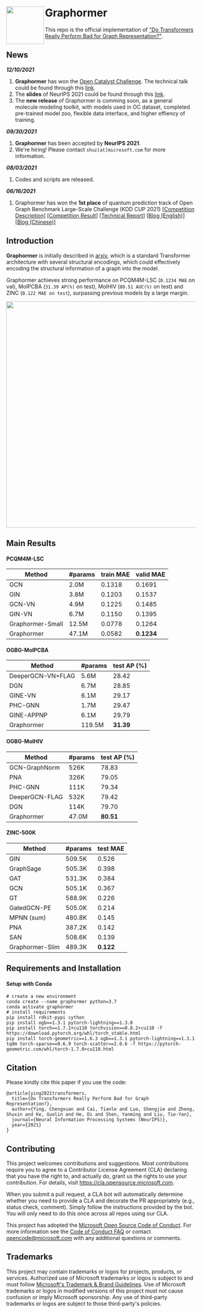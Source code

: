 # Graphormer <img src="docs/graphformer_logo.png" width="100" align="left"> 


This repo is the official implementation of ["Do Transformers Really Perform Bad for Graph Representation?"](https://arxiv.org/abs/2106.05234). 

## News

***12/10/2021***
  1. **Graphormer** has won the [Open Catalyst Challenge](https://opencatalystproject.org/challenge.html). The technical talk could be found through this [link](https://www.youtube.com/watch?v=uKJX3Mpu3OA&ab_channel=OpenCatalystProject).
  2. The **slides** of NeurIPS 2021 could be found through this [link](https://neurips.cc/media/neurips-2021/Slides/27679_XmkCZkZ.pdf).
  3. The **new release** of Graphormer is comming soon, as a general molecule modeling toolkit, with models used in OC dataset, completed pre-trained model zoo, flexible data interface, and higher effiency of training.

***09/30/2021***
  1. **Graphormer** has been accepted by **NeurIPS 2021**.
  2. We're hiring! Please contact ``shuz[at]microsoft.com`` for more information.

***08/03/2021***
  1. Codes and scripts are released.
  
***06/16/2021***
  1. Graphormer has won the **1st place** of quantum prediction track of Open Graph Benchmark Large-Scale Challenge (KDD CUP 2021) [[Competition Description]](https://ogb.stanford.edu/kddcup2021/pcqm4m/) [[Competition Result]](https://ogb.stanford.edu/kddcup2021/results/) [[Technical Report]](https://arxiv.org/pdf/2106.08279.pdf)   [[Blog (English)]](https://www.microsoft.com/en-us/research/lab/microsoft-research-asia/articles/transformer-stands-out-as-the-best-graph-learner-researchers-from-microsoft-research-asia-wins-the-kdd-cups-2021-graph-prediction-track/) [[Blog (Chinese)]](https://www.msra.cn/zh-cn/news/features/ogb-lsc) 


## Introduction
**Graphormer** is initially described in [arxiv](https://arxiv.org/abs/2106.05234), which is a standard Transformer architecture with several structural encodings, which could effectively encoding the structural information of a graph into the model. 

Graphormer achieves strong performance on PCQM4M-LSC (`0.1234 MAE` on val), MolPCBA (`31.39 AP(%)` on test), MolHIV (`80.51 AUC(%)` on test) and ZINC (`0.122 MAE on test`), surpassing previous models by a large margin.


<p align="center">
  <img src="docs/graphformer.png" width="600"> 
</p>

## Main Results 

#### PCQM4M-LSC
Method        | #params | train MAE | valid MAE |
--------------|---------|-----------|-----------|
GCN          | 2.0M    | 0.1318    | 0.1691    |
GIN          | 3.8M    | 0.1203    | 0.1537    |
GCN-VN          | 4.9M    | 0.1225    | 0.1485    |
GIN-VN          | 6.7M    | 0.1150    | 0.1395    |
Graphormer-Small| 12.5M   | 0.0778    | 0.1264    |
Graphormer   | 47.1M   | 0.0582    | **0.1234**    |

#### OGBG-MolPCBA
Method        | #params | test AP (%)|
--------------|---------|------------|
DeeperGCN-VN+FLAG         | 5.6M    | 28.42      |
DGN          | 6.7M    | 28.85      |
GINE-VN          | 6.1M    | 29.17      |
PHC-GNN          | 1.7M    | 29.47      |
GINE-APPNP          | 6.1M    | 29.79      |
Graphormer   | 119.5M  | **31.39**      |

#### OGBG-MolHIV
Method        | #params | test AP (%)|
--------------|---------|------------|
GCN-GraphNorm          | 526K    | 78.83      |
PNA          | 326K    | 79.05      |
PHC-GNN          | 111K    | 79.34      |
DeeperGCN-FLAG          | 532K    | 79.42      |
DGN          | 114K    | 79.70      |
Graphormer   | 47.0M   | **80.51**      |

#### ZINC-500K
Method        | #params | test MAE   |
--------------|---------|------------|
GIN          | 509.5K  | 0.526     |
GraphSage          | 505.3K  | 0.398      |
GAT          | 531.3K  | 0.384      |
GCN          | 505.1K  | 0.367      |
GT          | 588.9K  | 0.226      |
GatedGCN-PE          | 505.0K  | 0.214      |
MPNN (sum)          | 480.8K  | 0.145      |
PNA          | 387.2K  | 0.142      |
SAN          | 508.6K  | 0.139      |
Graphormer-Slim   | 489.3K  | **0.122**      |


## Requirements and Installation

#### Setup with Conda
```
# create a new environment
conda create --name graphormer python=3.7
conda activate graphormer
# install requirements
pip install rdkit-pypi cython
pip install ogb==1.3.1 pytorch-lightning==1.3.0
pip install torch==1.7.1+cu110 torchvision==0.8.2+cu110 -f https://download.pytorch.org/whl/torch_stable.html
pip install torch-geometric==1.6.3 ogb==1.3.1 pytorch-lightning==1.3.1 tqdm torch-sparse==0.6.9 torch-scatter==2.0.6 -f https://pytorch-geometric.com/whl/torch-1.7.0+cu110.html
```

## Citation
Please kindly cite this paper if you use the code:
```
@article{ying2021transformers,
  title={Do Transformers Really Perform Bad for Graph Representation?},
  author={Ying, Chengxuan and Cai, Tianle and Luo, Shengjie and Zheng, Shuxin and Ke, Guolin and He, Di and Shen, Yanming and Liu, Tie-Yan},
  journal={Neural Information Processing Systems (NeurIPS)},
  year={2021}
}
```

## Contributing

This project welcomes contributions and suggestions.  Most contributions require you to agree to a
Contributor License Agreement (CLA) declaring that you have the right to, and actually do, grant us
the rights to use your contribution. For details, visit https://cla.opensource.microsoft.com.

When you submit a pull request, a CLA bot will automatically determine whether you need to provide
a CLA and decorate the PR appropriately (e.g., status check, comment). Simply follow the instructions
provided by the bot. You will only need to do this once across all repos using our CLA.

This project has adopted the [Microsoft Open Source Code of Conduct](https://opensource.microsoft.com/codeofconduct/).
For more information see the [Code of Conduct FAQ](https://opensource.microsoft.com/codeofconduct/faq/) or
contact [opencode@microsoft.com](mailto:opencode@microsoft.com) with any additional questions or comments.

## Trademarks

This project may contain trademarks or logos for projects, products, or services. Authorized use of Microsoft 
trademarks or logos is subject to and must follow 
[Microsoft's Trademark & Brand Guidelines](https://www.microsoft.com/en-us/legal/intellectualproperty/trademarks/usage/general).
Use of Microsoft trademarks or logos in modified versions of this project must not cause confusion or imply Microsoft sponsorship.
Any use of third-party trademarks or logos are subject to those third-party's policies.
